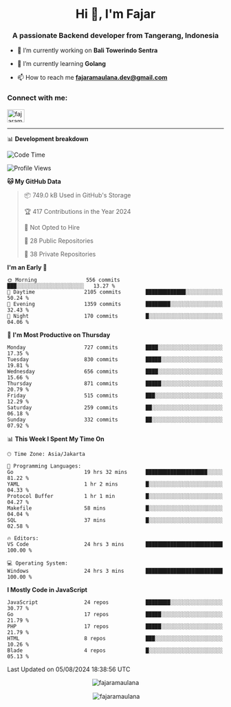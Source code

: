 <h1 align="center">Hi 👋, I'm Fajar</h1>
<h3 align="center">A passionate Backend developer from Tangerang, Indonesia</h3>

<!-- <p align="left"> <img src="https://komarev.com/ghpvc/?username=fajaramaulana&label=Profile%20views&color=0e75b6&style=flat" alt="fajaramaulana" /> </p> -->

- 🔭 I’m currently working on **Bali Towerindo Sentra**

- 🌱 I’m currently learning **Golang**

- 📫 How to reach me **fajaramaulana.dev@gmail.com**

<h3 align="left">Connect with me:</h3>
<p align="left">
<a href="https://linkedin.com/in/fajar-agus-maulana-73533a180/" target="blank"><img align="center" src="https://raw.githubusercontent.com/rahuldkjain/github-profile-readme-generator/master/src/images/icons/Social/linked-in-alt.svg" alt="fajaramaulana" height="30" width="40" /></a>
</p>

-------

📊 **Development breakdown**
<!--START_SECTION:waka-->
![Code Time](http://img.shields.io/badge/Code%20Time-2%2C168%20hrs%2040%20mins-blue)

![Profile Views](http://img.shields.io/badge/Profile%20Views-0-blue)

**🐱 My GitHub Data** 

> 📦 749.0 kB Used in GitHub's Storage 
 > 
> 🏆 417 Contributions in the Year 2024
 > 
> 🚫 Not Opted to Hire
 > 
> 📜 28 Public Repositories 
 > 
> 🔑 38 Private Repositories 
 > 
**I'm an Early 🐤** 

```text
🌞 Morning                556 commits         ███░░░░░░░░░░░░░░░░░░░░░░   13.27 % 
🌆 Daytime                2105 commits        █████████████░░░░░░░░░░░░   50.24 % 
🌃 Evening                1359 commits        ████████░░░░░░░░░░░░░░░░░   32.43 % 
🌙 Night                  170 commits         █░░░░░░░░░░░░░░░░░░░░░░░░   04.06 % 
```
📅 **I'm Most Productive on Thursday** 

```text
Monday                   727 commits         ████░░░░░░░░░░░░░░░░░░░░░   17.35 % 
Tuesday                  830 commits         █████░░░░░░░░░░░░░░░░░░░░   19.81 % 
Wednesday                656 commits         ████░░░░░░░░░░░░░░░░░░░░░   15.66 % 
Thursday                 871 commits         █████░░░░░░░░░░░░░░░░░░░░   20.79 % 
Friday                   515 commits         ███░░░░░░░░░░░░░░░░░░░░░░   12.29 % 
Saturday                 259 commits         ██░░░░░░░░░░░░░░░░░░░░░░░   06.18 % 
Sunday                   332 commits         ██░░░░░░░░░░░░░░░░░░░░░░░   07.92 % 
```


📊 **This Week I Spent My Time On** 

```text
🕑︎ Time Zone: Asia/Jakarta

💬 Programming Languages: 
Go                       19 hrs 32 mins      ████████████████████░░░░░   81.22 % 
YAML                     1 hr 2 mins         █░░░░░░░░░░░░░░░░░░░░░░░░   04.33 % 
Protocol Buffer          1 hr 1 min          █░░░░░░░░░░░░░░░░░░░░░░░░   04.27 % 
Makefile                 58 mins             █░░░░░░░░░░░░░░░░░░░░░░░░   04.04 % 
SQL                      37 mins             █░░░░░░░░░░░░░░░░░░░░░░░░   02.58 % 

🔥 Editors: 
VS Code                  24 hrs 3 mins       █████████████████████████   100.00 % 

💻 Operating System: 
Windows                  24 hrs 3 mins       █████████████████████████   100.00 % 
```

**I Mostly Code in JavaScript** 

```text
JavaScript               24 repos            ████████░░░░░░░░░░░░░░░░░   30.77 % 
Go                       17 repos            █████░░░░░░░░░░░░░░░░░░░░   21.79 % 
PHP                      17 repos            █████░░░░░░░░░░░░░░░░░░░░   21.79 % 
HTML                     8 repos             ███░░░░░░░░░░░░░░░░░░░░░░   10.26 % 
Blade                    4 repos             █░░░░░░░░░░░░░░░░░░░░░░░░   05.13 % 
```




 Last Updated on 05/08/2024 18:38:56 UTC
<!--END_SECTION:waka-->
<p align="center"><img align="center" src="https://github-readme-stats.vercel.app/api/top-langs?username=fajaramaulana&show_icons=true&locale=en&layout=compact" alt="fajaramaulana" /></p>

<p align="center">&nbsp;<img align="center" src="https://github-readme-stats.vercel.app/api?username=fajaramaulana&show_icons=true&locale=en" alt="fajaramaulana" /></p>

